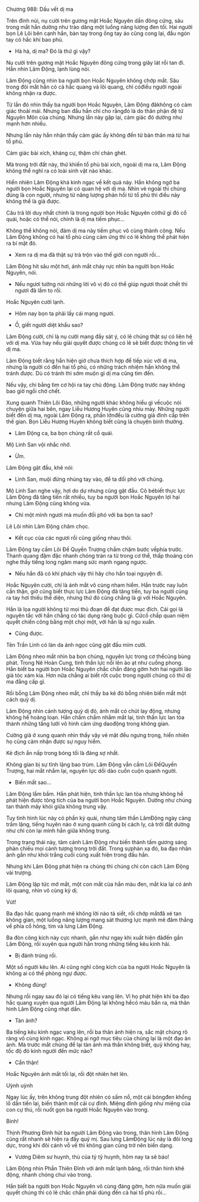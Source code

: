 




Chương 988: Dấu vết dị ma


Trên đỉnh núi, nụ cười trên gương mặt Hoắc Nguyên dần đông cứng, sâu trong mắt hắn dường như trào dâng một luồng năng lượng đen tối. Hai người bọn Lê Lôi bên cạnh hắn, bàn tay trong ống tay áo cũng cong lại, đầu ngón tay có hắc khí bao phủ.

- Hà hà, dị ma? Đó là thứ gì vậy?

Nụ cười trên gương mặt Hoắc Nguyên đông cứng trong giây lát rồi tan đi. Hắn nhin Lâm Động, lạnh lùng nói.

Lâm Động cũng nhìn ba người bọn Hoắc Nguyên không chớp mắt. Sâu trong đôi mắt hắn có cả hắc quang và lôi quang, chỉ cóđiều người ngoài không nhận ra được.

Từ lần đó nhìn thấy ba người bọn Hoắc Nguyên, Lâm Động đãkhông có cảm giác thoải mái. Nhưng ban đầu hắn chỉ cho rằngđó là do thân phận đệ tử Nguyên Môn của chúng. Nhưng lần này gặp lại, cảm giác đó dường như mạnh hơn nhiều.

Nhưng lần này hắn nhận thấy cảm giác ấy không đến từ bản thân mà từ hai tổ phù.

Cảm giác bài xích, kháng cự, thậm chí chán ghét.

Mà trong trời đất này, thứ khiến tổ phù bài xích, ngoài dị ma ra, Lâm Động không thể nghĩ ra có loài sinh vật nào khác.

Hiển nhiên Lâm Động khá kinh ngạc về kết quả này. Hắn không ngờ ba người bọn Hoắc Nguyên lại có quan hệ với dị ma. Nhìn vẻ ngoài thì chúng đúng là con người, nhưng từ năng lượng phản hồi từ tổ phù thì điều này không thể là giả được.

Câu trả lời duy nhất chính là trong người bọn Hoắc Nguyên cóthứ gì đó cổ quái, hoặc có thể nói, chính là dị ma tiềm phục…

Không thể không nói, đám dị ma này tiềm phục vô cùng thành công. Nếu Lâm Động không có hai tổ phù cùng cảm ứng thì có lẽ không thể phát hiện ra bí mật đó.

- Xem ra dị ma đã thật sự trà trộn vào thế giới con người rồi…

Lâm Động hít sâu một hơi, ánh mắt cháy rực nhìn ba người bọn Hoắc Nguyên, nói.

- Nếu ngươi tưởng nói những lời vô vị đó có thể giúp ngươi thoát chết thì ngươi đã lầm to rồi.

Hoắc Nguyên cười lạnh.

- Hôm nay bọn ta phải lấy cái mạng ngươi.

- Ồ, giết người diệt khẩu sao?

Lâm Động cười, chỉ là nụ cười mang đầy sát ý, có lẽ chúng thật sự có liên hệ với dị ma. Vừa hay nếu giải quyết được chúng có lẽ sẽ biết được thông tin về dị ma.

Lâm Động biết rằng hắn hiện giờ chưa thích hợp để tiếp xúc với dị ma, nhưng là người có đến hai tổ phù, có những trách nhiệm hắn không thể tránh được. Dù có tránh thì sớm muộn gì dị ma cũng tìm đến.

Nếu vậy, chi bằng tìm cơ hội ra tay chủ động. Lâm Động trước nay không bao giờ ngồi chờ chết.

Xung quanh Thiên Lôi Đảo, những người khác không hiểu gì vềcuộc nói chuyện giữa hai bên, ngay Liễu Hương Huyên cũng nhíu mày. Những người biết đến dị ma, ngoài Lâm Động ra, phần lớnđều là cường giả đỉnh cấp trên thế gian. Bọn Liễu Hương Huyên không biết cũng là chuyện bình thường.

- Lâm Động ca, ba bọn chúng rất cổ quái.

Mộ Linh San vội nhắc nhở.

- Ừm.

Lâm Động gật đầu, khẽ nói:

- Linh San, muội đừng nhúng tay vào, để ta đối phó với chúng.

Mộ Linh San nghe vậy, hơi do dự nhưng cũng gật đầu. Cô bébiết thực lực Lâm Động đã tăng tiến rất nhiều, tuy ba người bọn Hoắc Nguyên lợi hại nhưng Lâm Động cũng không vừa.

- Chỉ một mình ngươi mà muốn đối phó với ba bọn ta sao?

Lê Lôi nhìn Lâm Động châm chọc.

- Kết cục của các ngươi rồi cũng giống nhau thôi.

Lâm Động tay cầm Lôi Đế Quyền Trượng chầm chậm bước vềphía trước. Thanh quang đậm đặc nhanh chóng tràn ra từ trong cơ thể, thấp thoáng còn nghe thấy tiếng long ngâm mang sức mạnh ngang ngược.

- Nếu hắn đã có khí phách vậy thì hãy cho hắn toại nguyện đi.

Hoắc Nguyên cười, chỉ là ánh mắt vô cùng nham hiểm. Hắn trước nay luôn cẩn thận, giờ cũng biết thực lực Lâm Động đã tăng tiến, tuy ba người cùng ra tay hơi thiếu thể diện, nhưng thứ đó cũng chẳng là gì với Hoắc Nguyên.

Hắn là lọa người không từ mọi thủ đoạn để đạt được mục đích. Cái gọi là nguyên tắc với hắn chẳng có tác dụng ràng buộc gì. Cứcố chấp quan niệm quyết chiến công bằng một chọi một, với hắn là sự ngu xuẩn.

- Cũng được.

Tên Trần Linh có làn da ánh ngọc cũng gật đầu mỉm cười.

Lâm Động nheo mắt nhìn ba bọn chúng, nguyên lực trong cơ thểcũng bùng phát. Trong Nê Hoàn Cung, tinh thần lực nổi lên ào ạt như cuồng phong. Hắn biết ba người bọn Hoắc Nguyên chắc chắn đáng gờm hơn hai người lão giả tóc xám kia. Hơn nữa chẳng ai biết rốt cuộc trong người chúng có thứ dị ma đẳng cấp gì.

Rồi bỗng Lâm Động nheo mắt, chỉ thấy ba kẻ đó bỗng nhiên biến mất một cách quỷ dị.

Lâm Động nhìn cảnh tượng quỷ dị đó, ánh mắt có chút lay động, nhưng không hề hoảng loạn. Hắn chầm chầm nhắm mắt lại, tinh thần lực lan tỏa thành những tầng lưới vô hình cảm ứng daođộng trong không gian.

Cường giả ở xung quanh nhìn thấy vậy vẻ mặt đều ngưng trọng, hiển nhiên họ cũng cảm nhận được sự nguy hiểm.

Kẻ địch ẩn nấp trong bóng tối là đáng sợ nhất.

Không gian bị sự tĩnh lặng bao trùm. Lâm Động vẫn cầm Lôi ĐếQuyền Trượng, hai mắt nhắm lại, nguyên lực dồi dào cuồn cuộn quanh người.

- Biến mất sao…

Lâm Động lầm bầm. Hắn phát hiện, tinh thần lực lan tỏa nhưng không hề phát hiện được tông tích của ba người bọn Hoắc Nguyên. Dường như chúng tan thành mây khói giữa không trung vậy.

Tuy tình hình lúc này có phần kỳ quái, nhưng tâm thần LâmĐộng ngày càng trầm lặng, tiếng huyên náo ở xung quanh cũng bị cách ly, cả trời đất dường như chỉ còn lại mình hắn giữa không trung.

Trong trạng thái này, tâm cảnh Lâm Động như biến thành tấm gương sáng phản chiếu mọi cảnh tượng trong trời đất. Trong sựphản xạ đó, ba đạo nhân ảnh gần như khói trắng cuối cùng xuất hiện trong đầu hắn.

Nhưng khi Lâm Động phát hiện ra chúng thì chúng chỉ còn cách Lâm Động vài trượng.

Lâm Động lập tức mở mắt, một con mắt của hắn màu đen, mắt kia lại có ánh lôi quang, nhìn vô cùng kỳ dị.

Vút!

Ba đạo hắc quang mạnh mẽ không lời nào tả siết, rồi chớp mắtđã xé tan không gian, một luồng năng lượng mang sát thương lực mạnh mẽ đâm thẳng về phía cổ hỏng, tim và lưng Lâm Động.

Ba đòn công kích này cực nhanh, gần như ngay khi xuất hiện đãđến gần Lâm Động, rồi xuyên qua người hắn trong những tiếng kêu kinh hãi.

- Bị đánh trúng rồi.

Một số người kêu lên. Ai cũng nghĩ công kích của ba người Hoắc Nguyên là không ai có thể phòng ngự được.

- Không đúng!

Nhưng rồi ngay sau đó lại có tiếng kêu vang lên. Vì họ phát hiện khi ba đạo hắc quang xuyên qua người Lâm Động lại không hềcó máu bắn ra, mà thân hình Lâm Động cũng nhạt dần.

- Tàn ảnh?

Ba tiếng kêu kinh ngạc vang lên, rồi ba thân ảnh hiện ra, sắc mặt chúng rõ ràng vô cùng kinh ngạc. Không ai ngờ mục tiêu của chúng lại là một đạo àn ảnh. Mà trước mắt chúng để lại tàn ảnh mà thần không biết, quỷ không hay, tốc độ đó kinh người đến mức nào?

- Cẩn thận!

Hoắc Nguyên ánh mắt tối lại, rồi đột nhiên hét lên.

Uỳnh uỳnh

Ngay lúc ấy, trên không trung đột nhiên có sấm nổ, một cái bóngđen khổng lồ dần tiến lại, biến thành một cái cự đỉnh. Miệng đỉnh giống như miệng của con cự thú, rồi nuốt gọn ba người Hoắc Nguyên vào trong.

Binh!

Thịnh Phương Đình hút ba người Lâm Động vào trong, thân hình Lâm Động cũng rất nhanh sẽ hiện ra đầy quỷ mị. Sau lưng LâmĐộng lúc này là đôi long dực, trong khi đôi cánh vỗ về thì không gian cũng trở nên biến dạng.

- Vương Diêm sư huynh, thù của tỷ tỷ huynh, hôm nay ta sẽ báo!

Lâm Động nhìn Phần Thiên Đỉnh với ánh mắt lạnh băng, rồi thân hình khẽ động, nhanh chóng chui vào trong.

Hắn biết ba người bọn Hoắc Nguyên vô cùng đáng gờm, hơn nữa muốn giải quyết chúng thì có lẽ chắc chắn phải dùng đến cả hai tổ phù rồi…




